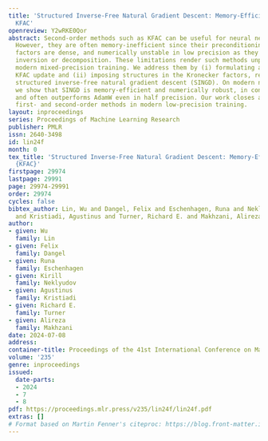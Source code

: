 ```yaml
---
title: 'Structured Inverse-Free Natural Gradient Descent: Memory-Efficient & Numerically-Stable
  KFAC'
openreview: Y2wRKE0Qor
abstract: Second-order methods such as KFAC can be useful for neural net training.
  However, they are often memory-inefficient since their preconditioning Kronecker
  factors are dense, and numerically unstable in low precision as they require matrix
  inversion or decomposition. These limitations render such methods unpopular for
  modern mixed-precision training. We address them by (i) formulating an inverse-free
  KFAC update and (ii) imposing structures in the Kronecker factors, resulting in
  structured inverse-free natural gradient descent (SINGD). On modern neural networks,
  we show that SINGD is memory-efficient and numerically robust, in contrast to KFAC,
  and often outperforms AdamW even in half precision. Our work closes a gap between
  first- and second-order methods in modern low-precision training.
layout: inproceedings
series: Proceedings of Machine Learning Research
publisher: PMLR
issn: 2640-3498
id: lin24f
month: 0
tex_title: 'Structured Inverse-Free Natural Gradient Descent: Memory-Efficient & Numerically-Stable
  {KFAC}'
firstpage: 29974
lastpage: 29991
page: 29974-29991
order: 29974
cycles: false
bibtex_author: Lin, Wu and Dangel, Felix and Eschenhagen, Runa and Neklyudov, Kirill
  and Kristiadi, Agustinus and Turner, Richard E. and Makhzani, Alireza
author:
- given: Wu
  family: Lin
- given: Felix
  family: Dangel
- given: Runa
  family: Eschenhagen
- given: Kirill
  family: Neklyudov
- given: Agustinus
  family: Kristiadi
- given: Richard E.
  family: Turner
- given: Alireza
  family: Makhzani
date: 2024-07-08
address:
container-title: Proceedings of the 41st International Conference on Machine Learning
volume: '235'
genre: inproceedings
issued:
  date-parts:
  - 2024
  - 7
  - 8
pdf: https://proceedings.mlr.press/v235/lin24f/lin24f.pdf
extras: []
# Format based on Martin Fenner's citeproc: https://blog.front-matter.io/posts/citeproc-yaml-for-bibliographies/
---
```

